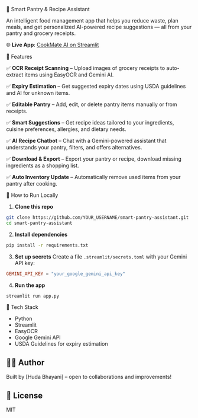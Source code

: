 🥫 Smart Pantry & Recipe Assistant

An intelligent food management app that helps you reduce waste, plan meals, and get personalized AI-powered recipe suggestions — all from your pantry and grocery receipts.

🌐 **Live App**: [CookMate AI on Streamlit](https://cookmate-ai.streamlit.app/)

🌟 Features

✅ **OCR Receipt Scanning** – Upload images of grocery receipts to auto-extract items using EasyOCR and Gemini AI.

✅ **Expiry Estimation** – Get suggested expiry dates using USDA guidelines and AI for unknown items.

✅ **Editable Pantry** – Add, edit, or delete pantry items manually or from receipts.

✅ **Smart Suggestions** – Get recipe ideas tailored to your ingredients, cuisine preferences, allergies, and dietary needs.

✅ **AI Recipe Chatbot** – Chat with a Gemini-powered assistant that understands your pantry, filters, and offers alternatives.

✅ **Download & Export** – Export your pantry or recipe, download missing ingredients as a shopping list.

✅ **Auto Inventory Update** – Automatically remove used items from your pantry after cooking.

🔧 How to Run Locally

1. **Clone this repo**
```bash
git clone https://github.com/YOUR_USERNAME/smart-pantry-assistant.git
cd smart-pantry-assistant
```

2. **Install dependencies**
```bash
pip install -r requirements.txt
```

3. **Set up secrets**
Create a file `.streamlit/secrets.toml` with your Gemini API key:
```toml
GEMINI_API_KEY = "your_google_gemini_api_key"
```

4. **Run the app**
```bash
streamlit run app.py
```

🧠 Tech Stack
- Python
- Streamlit
- EasyOCR
- Google Gemini API
- USDA Guidelines for expiry estimation

## 🙋‍♀️ Author
Built by [Huda Bhayani] – open to collaborations and improvements!

## 📄 License
MIT